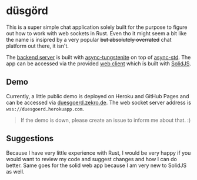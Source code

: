 # düsgörd

This is a super simple chat application solely built for the purpose to figure out how to work with web sockets in Rust. Even tho it might seem a bit like the name is insipred by a very popular ~~but absolutely overrated~~ chat platform out there, it isn't.

The [backend server](server/) is built with [async-tungstenite](https://crates.io/crates/async-tungstenite) on top of [async-std](https://crates.io/crates/async-std). The app can be accessed via the provided [web client](webclient/) which is built with [SolidJS](https://www.solidjs.com/).

## Demo

Currently, a little public demo is deployed on Heroku and GitHub Pages and can be accessed via [duesgoerd.zekro.de](https://duesgoerd.zekro.de). The web socket server address is `wss://duesgoerd.herokuapp.com`.

> If the demo is down, please create an issue to inform me about that. :)

## Suggestions

Because I have very little experience with Rust, I would be very happy if you would want to review my code and suggest changes and how I can do better. Same goes for the solid web app because I am very new to SolidJS as well.